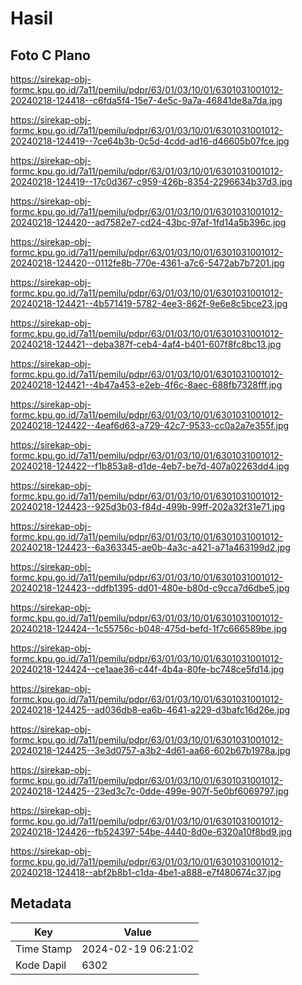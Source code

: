 # Hasil

## Foto C Plano

https://sirekap-obj-formc.kpu.go.id/7a11/pemilu/pdpr/63/01/03/10/01/6301031001012-20240218-124418--c6fda5f4-15e7-4e5c-9a7a-46841de8a7da.jpg

https://sirekap-obj-formc.kpu.go.id/7a11/pemilu/pdpr/63/01/03/10/01/6301031001012-20240218-124419--7ce64b3b-0c5d-4cdd-ad16-d46605b07fce.jpg

https://sirekap-obj-formc.kpu.go.id/7a11/pemilu/pdpr/63/01/03/10/01/6301031001012-20240218-124419--17c0d367-c959-426b-8354-2296634b37d3.jpg

https://sirekap-obj-formc.kpu.go.id/7a11/pemilu/pdpr/63/01/03/10/01/6301031001012-20240218-124420--ad7582e7-cd24-43bc-97af-1fd14a5b396c.jpg

https://sirekap-obj-formc.kpu.go.id/7a11/pemilu/pdpr/63/01/03/10/01/6301031001012-20240218-124420--0112fe8b-770e-4361-a7c6-5472ab7b7201.jpg

https://sirekap-obj-formc.kpu.go.id/7a11/pemilu/pdpr/63/01/03/10/01/6301031001012-20240218-124421--4b571419-5782-4ee3-862f-9e6e8c5bce23.jpg

https://sirekap-obj-formc.kpu.go.id/7a11/pemilu/pdpr/63/01/03/10/01/6301031001012-20240218-124421--deba387f-ceb4-4af4-b401-607f8fc8bc13.jpg

https://sirekap-obj-formc.kpu.go.id/7a11/pemilu/pdpr/63/01/03/10/01/6301031001012-20240218-124421--4b47a453-e2eb-4f6c-8aec-688fb7328fff.jpg

https://sirekap-obj-formc.kpu.go.id/7a11/pemilu/pdpr/63/01/03/10/01/6301031001012-20240218-124422--4eaf6d63-a729-42c7-9533-cc0a2a7e355f.jpg

https://sirekap-obj-formc.kpu.go.id/7a11/pemilu/pdpr/63/01/03/10/01/6301031001012-20240218-124422--f1b853a8-d1de-4eb7-be7d-407a02263dd4.jpg

https://sirekap-obj-formc.kpu.go.id/7a11/pemilu/pdpr/63/01/03/10/01/6301031001012-20240218-124423--925d3b03-f84d-499b-99ff-202a32f31e71.jpg

https://sirekap-obj-formc.kpu.go.id/7a11/pemilu/pdpr/63/01/03/10/01/6301031001012-20240218-124423--6a363345-ae0b-4a3c-a421-a71a463199d2.jpg

https://sirekap-obj-formc.kpu.go.id/7a11/pemilu/pdpr/63/01/03/10/01/6301031001012-20240218-124423--ddfb1395-dd01-480e-b80d-c9cca7d6dbe5.jpg

https://sirekap-obj-formc.kpu.go.id/7a11/pemilu/pdpr/63/01/03/10/01/6301031001012-20240218-124424--1c55756c-b048-475d-befd-1f7c666589be.jpg

https://sirekap-obj-formc.kpu.go.id/7a11/pemilu/pdpr/63/01/03/10/01/6301031001012-20240218-124424--ce1aae36-c44f-4b4a-80fe-bc748ce5fd14.jpg

https://sirekap-obj-formc.kpu.go.id/7a11/pemilu/pdpr/63/01/03/10/01/6301031001012-20240218-124425--ad036db8-ea6b-4641-a229-d3bafc16d26e.jpg

https://sirekap-obj-formc.kpu.go.id/7a11/pemilu/pdpr/63/01/03/10/01/6301031001012-20240218-124425--3e3d0757-a3b2-4d61-aa66-602b67b1978a.jpg

https://sirekap-obj-formc.kpu.go.id/7a11/pemilu/pdpr/63/01/03/10/01/6301031001012-20240218-124425--23ed3c7c-0dde-499e-907f-5e0bf6069797.jpg

https://sirekap-obj-formc.kpu.go.id/7a11/pemilu/pdpr/63/01/03/10/01/6301031001012-20240218-124426--fb524397-54be-4440-8d0e-6320a10f8bd9.jpg

https://sirekap-obj-formc.kpu.go.id/7a11/pemilu/pdpr/63/01/03/10/01/6301031001012-20240218-124418--abf2b8b1-c1da-4be1-a888-e7f480674c37.jpg


## Metadata

| Key        | Value               |
| ---------- | ------------------- |
| Time Stamp | 2024-02-19 06:21:02 |
| Kode Dapil | 6302                |



